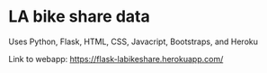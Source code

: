 
# LA bike share data

Uses Python, Flask, HTML, CSS, Javacript, Bootstraps, and Heroku

Link to webapp: https://flask-labikeshare.herokuapp.com/

